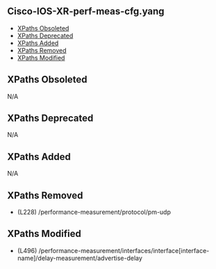 ## Cisco-IOS-XR-perf-meas-cfg.yang

- [XPaths Obsoleted](#xpaths-obsoleted)
- [XPaths Deprecated](#xpaths-deprecated)
- [XPaths Added](#xpaths-added)
- [XPaths Removed](#xpaths-removed)
- [XPaths Modified](#xpaths-modified)

## XPaths Obsoleted

N/A

## XPaths Deprecated

N/A

## XPaths Added

N/A

## XPaths Removed

- (L228)	/performance-measurement/protocol/pm-udp

## XPaths Modified

- (L496)	/performance-measurement/interfaces/interface[interface-name]/delay-measurement/advertise-delay

